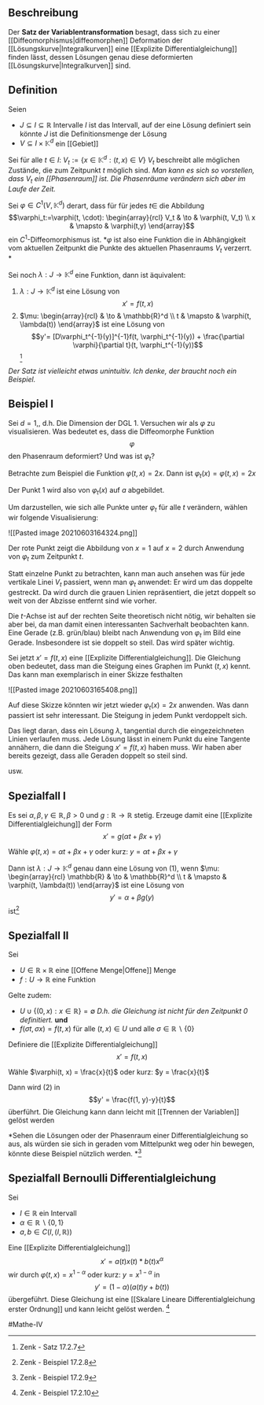 ## Beschreibung
Der **Satz der Variablentransformation** besagt, dass sich zu einer [[Diffeomorphismus|diffeomorphen]] Deformation der [[Lösungskurve|Integralkurven]] eine [[Explizite Differentialgleichung]] finden lässt, dessen Lösungen genau diese deformierten [[Lösungskurve|Integralkurven]] sind. 

## Definition
Seien
- $J \subseteq I \subseteq \mathbb{R}$ Intervalle
$I$ ist das Intervall, auf der eine Lösung definiert sein könnte
$J$ ist die Definitionsmenge der Lösung
- $V \subseteq I\times \mathbb{K}^d$ ein [[Gebiet]]

Sei für alle $t \in I$: $V_t:=\{x \in \mathbb{K}^d: (t, x) \in V\}$
$V_t$ beschreibt alle möglichen Zustände, die zum Zeitpunkt $t$ möglich sind.
*Man kann es sich so vorstellen, dass $V_t$ ein [[Phasenraum]] ist. Die Phasenräume verändern sich aber im Laufe der Zeit.*

Sei $\varphi \in C^1(V, \mathbb{K}^d)$ derart, dass für für jedes $t\in$ die Abbildung
$$\varphi_t:=\varphi(t, \cdot): \begin{array}{rcl} V_t & \to & \varphi(t, V_t) \\ x & \mapsto & \varphi(t,y) \end{array}$$ ein $C^1$-Diffeomorphismus ist. 
*$\varphi$ ist also eine Funktion die in Abhängigkeit vom aktuellen Zeitpunkt die Punkte des aktuellen Phasenraums $V_t$ verzerrt. *

Sei noch $\lambda: J \to \mathbb{K}^d$ eine Funktion, dann ist äquivalent:
1. $\lambda: J \to \mathbb{K}^d$  ist eine Lösung von $$x' = f(t,x)$$
2. $\mu: \begin{array}{rcl} & \to & \mathbb{R}^d \\ t & \mapsto & \varphi(t, \lambda(t)) \end{array}$ ist eine Lösung von $$y'= [D\varphi_t^{-1}(y)]^{-1}f(t, \varphi_t^{-1}(y)) + \frac{\partial \varphi}{\partial t}(t, \varphi_t^{-1}(y))$$[^1]

*Der Satz ist vielleicht etwas unintuitiv. Ich denke, der braucht noch ein Beispiel.* 

## Beispiel I
Sei $d=1$,, d.h. Die Dimension der DGL 1.
Versuchen wir als $\varphi$ zu visualisieren.
Was bedeutet es, dass die Diffeomorphe Funktion $$\varphi$$ den Phasenraum deformiert?
Und was ist $\varphi_t$?

Betrachte zum Beispiel die Funktion $\varphi(t, x) = 2x$.
Dann ist $\varphi_t(x) = \varphi(t, x) = 2x$

Der Punkt $1$ wird also von $\varphi_t(x)$ auf $a$ abgebildet. 

Um darzustellen, wie sich alle Punkte unter $\varphi_t$ für alle $t$ verändern, wählen wir folgende Visualisierung:

![[Pasted image 20210603164324.png]]

Der rote Punkt zeigt die Abbildung von $x=1$ auf $x=2$ durch Anwendung von $\varphi_t$ zum Zeitpunkt $t$.

Statt einzelne Punkt zu betrachten, kann man auch ansehen was für jede vertikale Linei $V_t$ passiert, wenn man $\varphi_t$ anwendet: Er wird um das doppelte gestreckt. Da wird durch die grauen Linien repräsentiert, die jetzt doppelt so weit von der Abzisse entfernt sind wie vorher. 

Die $t$-Achse ist auf der rechten Seite theoretisch nicht nötig, wir behalten sie aber bei, da man damit einen interessanten Sachverhalt beobachten kann.
Eine Gerade (z.B. grün/blau) bleibt nach Anwendung von $\varphi_t$ im Bild eine Gerade. Insbesondere ist sie doppelt so steil.
Das wird später wichtig.

Sei jetzt $x' = f(t, x)$ eine [[Explizite Differentialgleichung]].
Die Gleichung oben bedeutet, dass man die Steigung eines Graphen im Punkt $(t, x)$ kennt.
Das kann man exemplarisch in einer Skizze festhalten

![[Pasted image 20210603165408.png]]

Auf diese Skizze könnten wir jetzt wieder $\varphi_t(x) = 2x$ anwenden. 
Was dann passiert ist sehr interessant. Die Steigung in jedem Punkt verdoppelt sich.

Das liegt daran, dass ein Lösung $\lambda$, tangential durch die eingezeichneten Linien verlaufen muss. Jede Lösung lässt in einem Punkt du eine Tangente annähern, die dann die Steigung $x' = f(t, x)$ haben muss. Wir haben aber bereits gezeigt, dass alle Geraden doppelt so steil sind. 

usw.

## Spezialfall I
Es sei $\alpha, \beta, \gamma \in \mathbb{R}, \beta>0$ und $g: \mathbb{R} \to \mathbb{R}$ stetig.
Erzeuge damit eine [[Explizite Differentialgleichung]] der Form
$$x' = g(\alpha t + \beta x + \gamma)\tag{1}$$

Wähle $\varphi(t, x) = \alpha t + \beta x + \gamma$
oder kurz: $y = \alpha t + \beta x + \gamma$

Dann ist $\lambda: J \to \mathbb{K}^d$  genau dann eine Lösung von $(1)$, wenn
$\mu: \begin{array}{rcl} \mathbb{R} & \to & \mathbb{R}^d \\ t & \mapsto & \varphi(t, \lambda(t)) \end{array}$ ist eine Lösung von $$y'= \alpha+\beta g(y)$$ ist[^2]

## Spezialfall II
Sei 
- $U \in \mathbb{R}\times \mathbb{R}$ eine [[Offene Menge|Offene]] Menge 
- $f: U  \to \mathbb{R}$ eine Funktion

Gelte zudem: 
- $U \cup \{(0, x): x \in \mathbb{R}\} = \emptyset$ 
*D.h. die Gleichung ist nicht für den Zeitpunkt 0 definitiert.* **und** 
- $f(\sigma t, \sigma x) = f(t, x)$ für alle $(t, x) \in U$ und alle $\sigma \in \mathbb{R}\backslash \{0\}$

Definiere die [[Explizite Differentialgleichung]] 
$$x' = f(t, x) \tag{2}$$

Wähle $\varphi(t, x) = \frac{x}{t}$
oder kurz: $y = \frac{x}{t}$

Dann wird $(2)$ in $$y' = \frac{f(1, y)-y}{t}$$ überführt. Die Gleichung kann dann leicht mit [[Trennen der Variablen]] gelöst werden

*Sehen die Lösungen oder der Phasenraum einer Differentialgleichung so aus, als würden sie sich in geraden vom Mittelpunkt weg oder hin bewegen, könnte diese Beispiel nützlich werden. *[^3]

## Spezialfall Bernoulli Differentialgleichung
Sei 
- $I \in \mathbb{R}$ ein Intervall
- $\alpha \in \mathbb{R}\backslash \{0,1\}$
- $a, b \in C(I, \mathbb(I, \mathbb{R}))$

Eine [[Explizite Differentialgleichung]] 
$$x' = a(t)x(t) * b(t)x^\alpha \tag{2}$$ wir durch $\varphi(t, x) = x^{1-\alpha}$ oder kurz: $y = x^{1-\alpha}$ in
$$y' = (1-\alpha)(a(t)y+b(t))$$ übergeführt.
Diese Gleichung ist eine [[Skalare Lineare Differentialgleichung erster Ordnung]] und kann leicht gelöst werden. [^4]

#Mathe-IV 

[^1]: Zenk - Satz 17.2.7
[^2]: Zenk - Beispiel 17.2.8
[^3]: Zenk - Beispiel 17.2.9 
[^4]: Zenk - Beispiel 17.2.10